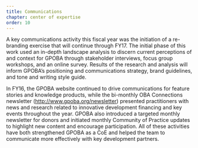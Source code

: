 ```yaml
---
title: Communications
chapter: center of expertise
order: 10
---
```


A key communications activity this fiscal year was the initiation of a re-branding exercise that will continue through FY17. The initial phase of this work used an in-depth landscape analysis to discern current perceptions of and context for GPOBA through stakeholder interviews, focus group workshops, and an online survey. Results of the research and analysis will inform GPOBA’s positioning and communications strategy, brand guidelines, and tone and writing style guide.
 
In FY16, the GPOBA website continued to drive communications for feature stories and knowledge products, while the bi-monthly OBA Connections newsletter (http://www.gpoba.org/newsletter) presented practitioners with news and research related to innovative development financing and key events throughout the year. GPOBA also introduced a targeted monthly newsletter for donors and initiated monthly Community of Practice updates to highlight new content and encourage participation. All of these activities have both strengthened GPOBA as a CoE and helped the team to communicate more effectively with key development partners. 
